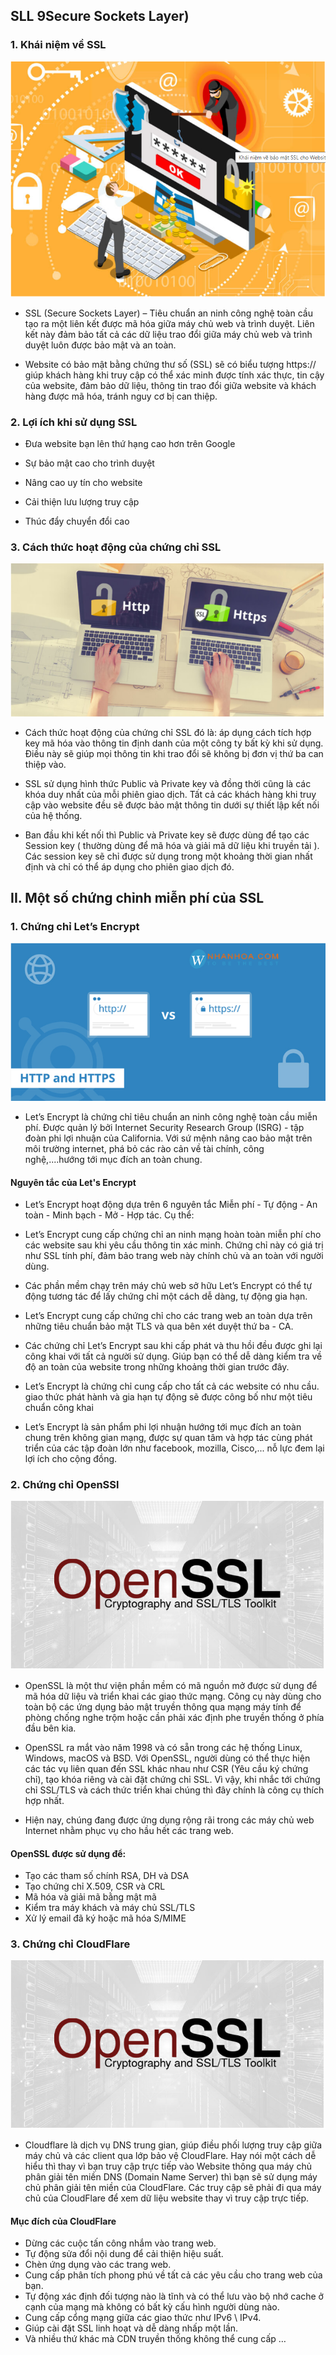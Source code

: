 ## SLL 9Secure Sockets Layer)
### 1. Khái niệm về SSL

<img src="img/ssl3.png">

- SSL (Secure Sockets Layer) – Tiêu chuẩn an ninh công nghệ toàn cầu tạo ra một liên kết được  mã hóa giữa máy chủ web và trình duyệt. Liên kết này đảm bảo tất cả các dữ liệu trao đổi giữa  máy chủ web và trình duyệt luôn được bảo mật và an toàn. 

- Website có bảo mật bằng chứng thư số (SSL) sẽ có biểu tượng https:// giúp khách hàng khi truy  cập có thể xác minh được tính xác thực, tin cậy của website, đảm bảo dữ liệu, thông tin trao đổi  giữa website và khách hàng được mã hóa, tránh nguy cơ bị can thiệp. 

### 2. Lợi ích khi sử dụng SSL
-  Đưa website bạn lên thứ hạng cao hơn trên Google

- Sự bảo mật cao cho trình duyệt

- Nâng cao uy tín cho website

- Cải thiện lưu lượng truy cập

- Thúc đẩy chuyển đổi cao

### 3. Cách thức hoạt động của chứng chỉ SSL
<img src="img/ssl2.png">

- Cách thức hoạt động của chứng chỉ SSL đó là: áp dụng cách tích hợp key mã hóa vào thông tin định danh của một công ty bất kỳ khi sử dụng. Điều này sẽ giúp mọi thông tin khi trao đổi sẽ không bị đơn vị thứ ba can thiệp vào.


- SSL sử dụng hình thức Public và Private key và đồng thời cũng là các khóa duy nhất của mỗi phiên giao dịch. Tất cả các khách hàng khi truy cập vào website đều sẽ được bảo mật thông tin dưới sự thiết lập kết nối của hệ thống.
- Ban đầu khi kết nối thì Public và Private key sẽ được dùng để tạo các Session key ( thường dùng để mã hóa và giải mã dữ liệu khi truyền tải ). Các session key sẽ chỉ được sử dụng trong một khoảng thời gian nhất định và chỉ có thể áp dụng cho phiên giao dịch đó.


## II. Một số chứng chỉnh miễn phí của SSL
### 1. Chứng chỉ Let’s Encrypt 
<img src="img/chungchi1.png">

- Let’s Encrypt là chứng chỉ tiêu chuẩn an ninh công nghệ toàn cầu miễn phí. Được quản lý bởi  Internet Security Research Group (ISRG) - tập đoàn phi lợi nhuận của California. Với sứ mệnh nâng cao bảo mật trên môi trường internet, phá bỏ các rào cản về tài chính, công nghệ,....hướng tới mục đích an toàn chung.  

#### Nguyên tắc của Let's Encrypt
- Let’s Encrypt hoạt động dựa trên 6 nguyên tắc Miễn phí - Tự động - An toàn - Minh bạch - Mở - Hợp tác. Cụ thể:

- Let’s Encrypt  cung cấp chứng chỉ an ninh mạng hoàn toàn miễn phí cho các website sau khi yêu cầu thông tin xác minh. Chứng chỉ này có giá trị như SSL tính phí, đảm bảo trang web này chính chủ và an toàn với người dùng. 

- Các phần mềm chạy trên máy chủ web sở hữu Let’s Encrypt có thể tự động tương tác để lấy chứng chỉ một cách dễ dàng, tự động gia hạn.

- Let’s Encrypt  cung cấp chứng chỉ cho các trang web an toàn dựa trên những tiêu chuẩn bảo mật TLS và qua bên xét duyệt thứ ba - CA. 

- Các chứng chỉ Let’s Encrypt sau khi cấp phát và thu hồi đều được ghi lại công khai với tất cả người sử dụng. Giúp bạn có thể dễ dàng kiểm tra về độ an toàn của website trong những khoảng thời gian trước đây. 

- Let’s Encrypt là chứng chỉ cung cấp cho tất cả các website có nhu cầu. giao thức phát hành và gia hạn tự động sẽ được công bố như một tiêu chuẩn công khai 

- Let’s Encrypt  là sản phẩm phi lợi nhuận hướng tới mục đích an toàn chung trên không gian mạng, được sự quan tâm và hợp tác cùng phát triển của các tập đoàn lớn như facebook, mozilla, Cisco,... nỗ lực đem lại lợi ích cho cộng đồng. 

### 2. Chứng chỉ OpenSSl
<img src="img/chungchi2.png">

- OpenSSL là một thư viện phần mềm có mã nguồn mở được sử dụng để mã hóa dữ liệu và triển khai các giao thức mạng. Công cụ này dùng cho toàn bộ các ứng dụng bảo mật truyền thông qua mạng máy tính để phòng chống nghe trộm hoặc cần phải xác định phe truyền thống ở phía đầu bên kia.

- OpenSSL ra mắt vào năm 1998 và có sẵn trong các hệ thống Linux, Windows, macOS và BSD. Với OpenSSL, người dùng có thể thực hiện các tác vụ liên quan đến SSL khác nhau như CSR (Yêu cầu ký chứng chỉ), tạo khóa riêng và cài đặt chứng chỉ SSL. Vì vậy, khi nhắc tới chứng chỉ SSL/TLS và cách thức triển khai chúng thì đây chính là công cụ thích hợp nhất.

- Hiện nay, chúng đang được ứng dụng rộng rãi trong các máy chủ web Internet nhằm phục vụ cho hầu hết các trang web.

#### OpenSSL được sử dụng để:

- Tạo các tham số chính RSA, DH và DSA
- Tạo chứng chỉ X.509, CSR và CRL
- Mã hóa và giải mã bằng mật mã
- Kiểm tra máy khách và máy chủ SSL/TLS
- Xử lý email đã ký hoặc mã hóa S/MIME

### 3. Chứng chỉ CloudFlare
<img src="img/chungchi2.png">

- Cloudflare là dịch vụ DNS trung gian, giúp điều phối lượng truy cập giữa máy chủ và các client qua lớp bảo vệ CloudFlare. Hay nói một cách dễ hiểu thì thay vì bạn truy cập trực tiếp vào Website thông qua máy chủ phân giải tên miền DNS (Domain Name Server) thì bạn sẽ sử dụng máy chủ phân giải tên miền của CloudFlare. Các truy cập sẽ phải đi qua máy chủ của CloudFlare để xem dữ liệu website thay vì truy cập trực tiếp.

#### Mục đích của CloudFlare 
- Dừng các cuộc tấn công nhắm vào trang web.
- Tự động sửa đổi nội dung để cải thiện hiệu suất.
- Chèn ứng dụng vào các trang web.
- Cung cấp phân tích phong phú về tất cả các yêu cầu cho trang web của bạn.
- Tự động xác định đối tượng nào là tĩnh và có thể lưu vào bộ nhớ cache ở cạnh của mạng mà không có bất kỳ cấu hình người dùng nào.
- Cung cấp cổng mạng giữa các giao thức như IPv6 \ IPv4.
- Giúp cài đặt SSL linh hoạt và dễ dàng nhấp một lần.
- Và nhiều thứ khác mà CDN truyền thống không thể cung cấp …

